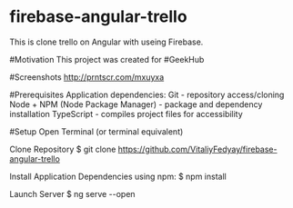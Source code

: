 # firebase-angular-trello
This is clone trello on Angular with useing Firebase. 


#Motivation
This project was created for #GeekHub


#Screenshots
http://prntscr.com/mxuyxa


#Prerequisites
Application dependencies:
Git - repository access/cloning
Node + NPM (Node Package Manager) - package and dependency installation
TypeScript - compiles project files for accessibility


#Setup
Open Terminal (or terminal equivalent)

Clone Repository $ git clone https://github.com/VitaliyFedyay/firebase-angular-trello

Install Application Dependencies using npm: $ npm install

Launch Server $ ng serve --open
